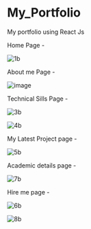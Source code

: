 # My_Portfolio
 My portfolio using React Js

Home Page - 

![1b](https://user-images.githubusercontent.com/63419482/178112884-e7bc284c-a0de-483b-928e-4db783f25eb7.jpeg)

About me Page -

![image](https://user-images.githubusercontent.com/63419482/178113705-cd6d16aa-af51-49e8-a3f4-1473b3662753.png)

Technical Sills Page - 

![3b](https://user-images.githubusercontent.com/63419482/178112919-16fa3826-6819-417b-8c1b-57ced6f6fd0d.jpeg)

![4b](https://user-images.githubusercontent.com/63419482/178112925-9b0436ae-e075-4498-8067-f9a45b78668d.jpeg)

My Latest Project page - 

![5b](https://user-images.githubusercontent.com/63419482/178112936-180c82d9-9a75-464f-bc9a-ff860de7bdba.jpeg)

Academic details page - 

![7b](https://user-images.githubusercontent.com/63419482/178112965-8ab6ebd7-926b-4b22-971e-daaf6d714019.jpeg)

Hire me page -

![6b](https://user-images.githubusercontent.com/63419482/178112978-e782ea03-b33f-4f91-9cf9-257847ec5fb1.jpeg)

![8b](https://user-images.githubusercontent.com/63419482/178112987-611ad83e-aee4-487a-840a-412e11d6c8bb.jpeg)
